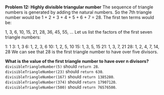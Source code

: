 **Problem 12: Highly divisible triangular number**
The sequence of triangle numbers is generated by adding the natural numbers. So the 7th triangle number would be 1 + 2 + 3 + 4 + 5 + 6 + 7 = 28. The first ten terms would be:

1, 3, 6, 10, 15, 21, 28, 36, 45, 55, ...
Let us list the factors of the first seven triangle numbers:

1: 1
3: 1, 3
6: 1, 2, 3, 6
10: 1, 2, 5, 10
15: 1, 3, 5, 15
21: 1, 3, 7, 21
28: 1, 2, 4, 7, 14, 28
We can see that 28 is the first triangle number to have over five divisors.

**What is the value of the first triangle number to have over n divisors?**
`divisibleTriangleNumber(5)` should `return 28`.
`divisibleTriangleNumber(23)` should `return 630`.
`divisibleTriangleNumber(167)` should `return 1385280`.
`divisibleTriangleNumber(374)` should `return 17907120`.
`divisibleTriangleNumber(500)` should `return 76576500`.